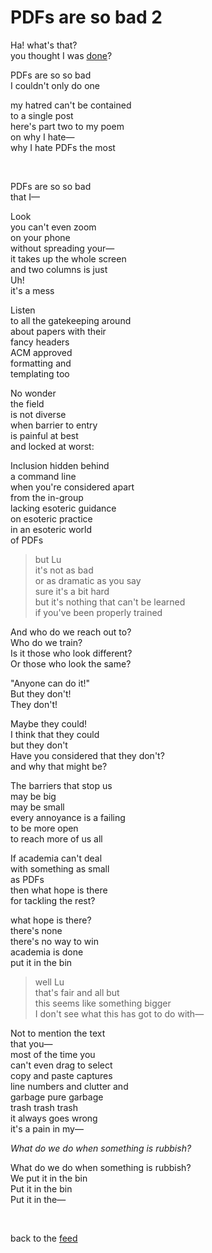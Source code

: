 # PDFs are so bad 2

Ha! what's that?\
you thought I was [done](/wikiblogarden/academia/pdfs)?

PDFs are so so bad\
I couldn't only do one

my hatred can't be contained\
to a single post\
here's part two to my poem\
on why I hate—\
why I hate PDFs the most

<br>

PDFs are so so bad\
that I—

Look\
you can't even zoom\
on your phone\
without spreading your—\
it takes up the whole screen\
and two columns is just\
Uh!\
it's a mess

Listen\
to all the gatekeeping around\
about papers with their\
fancy headers\
ACM approved\
formatting and\
templating too

No wonder\
the field\
is not diverse\
when barrier to entry\
is painful at best\
and locked at worst:

Inclusion hidden behind\
a command line\
when you're considered apart\
from the in-group\
lacking esoteric guidance\
on esoteric practice\
in an esoteric world\
of PDFs

> but Lu\
> it's not as bad\
> or as dramatic as you say\
> sure it's a bit hard\
> but it's nothing that can't be learned\
> if you've been properly trained

And who do we reach out to?\
Who do we train?\
Is it those who look different?\
Or those who look the same?

"Anyone can do it!"\
But they don't!\
They don't!

Maybe they could!\
I think that they could\
but they don't\
Have you considered that they don't?\
and why that might be?

The barriers that stop us\
may be big\
may be small\
every annoyance is a failing\
to be more open\
to reach more of us all

If academia can't deal\
with something as small\
as PDFs\
then what hope is there\
for tackling the rest?

what hope is there?\
there's none\
there's no way to win\
academia is done\
put it in the bin

> well Lu\
> that's fair and all but\
> this seems like something bigger\
> I don't see what this has got to do with—

Not to mention the text\
that you—\
most of the time you\
can't even drag to select\
copy and paste captures\
line numbers and clutter and\
garbage pure garbage\
trash trash trash\
it always goes wrong\
it's a pain in my—

*What do we do when something is rubbish?*

What do we do when something is rubbish?\
We put it in the bin\
Put it in the bin\
Put it in the—

<br>

back to the [feed](/feed)
